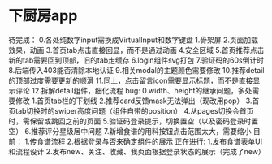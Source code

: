 # 下厨房app
待完成：
    0.各处纯数字input需换成VirtualInput和数字键盘
    1.骨架屏
    2.页面加载效果，动画
    3.首页tab点击直接回显，而不是通过动画
    4.安全区域
    5.首页推荐点击新的tab需要回到顶部，旧的tab走缓存
    6.login组件svg打包
    7.验证码的60s倒计时
    8.后端传入403能否清除本地认证
    9.相关modal的主题颜色需要修改
    10.推荐detail的顶部过度需要更新的顺滑
    11.同上，点击留言icon需要显示标题，而不是直接显示评论
    12.拆解detail组件，细化流程
bug:
    0.width、height的继承问题，多处需要修改
    1.首页tab栏的下划线
    2.推荐card反馈mask无法弹出（现改用pop）
    3.首页tab切换时的swiper高度问题（组件自带的position）
    4.从pages切换会首页时，需保留或跳回之前的页面
    5.验证码登录提示，切换置空（以及密码登录时置空）
    6.推荐评分星级居中问题
    7.新增食谱的用料按钮点击范围太大，需要缩小
目前：
    1.传食谱流程
    2.根据登录与否来确定组件的展示
正在进行:
    1.发布食谱表单UI和流程设计
    2.发布new、关注、收藏、我页面根据登录状态的展示（完成了new）
